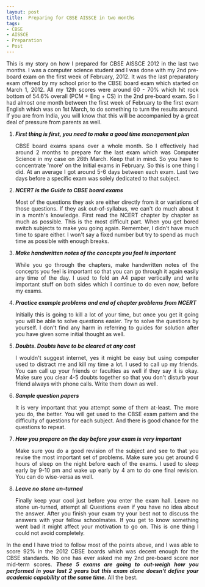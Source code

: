 ```yaml
---
layout: post
title:  Preparing for CBSE AISSCE in two months
tags:
- CBSE
- AISSCE
- Preparation
- Post
---
```


<p align="justify">This is my story on how I prepared for CBSE AISSCE 2012 in the last two months. I was a computer science student and I was done with my 2nd pre-board exam on the first week of February, 2012. It was the last preparatory exam offered by my school prior to the CBSE board exam which started on March 1, 2012. All my 12th scores were around 60 - 70% which hit rock bottom of 54.6% overall (PCM + Eng + CS) in the 2nd pre-board exam. So I had almost one month between the first week of February to the first exam English which was on 1st March, to do something to turn the results around. If you are from India, you will know that this will be accompanied by a great deal of pressure from parents as well. </p>

<ol>
<li><b><i>First thing is first, you need to make a good time management plan</i></b></li>
<p align="justify">CBSE board exams spans over a whole month. So I effectively had around 2 months to prepare for the last exam which was Computer Science in my case on 26th March. Keep that in mind. So you have to concentrate 'more' on the Initial exams in February. So this is one thing I did. At an average I got around 5-6 days between each exam. Last two days before a specific exam was solely dedicated to that subject.</p>

<li><b><i>NCERT is the Guide to CBSE board exams</i></b></li>
<p align="justify">Most of the questions they ask are either directly from it or variations of those questions. If they ask out-of-syllabus, we can't do much about it in a month's knowledge. First read the NCERT chapter by chapter as much as possible. This is the most difficult part. When you get bored switch subjects to make you going again. Remember, I didn't have much time to spare either. I won't say a fixed number but try to spend as much time as possible with enough breaks.</p>

<li><b><i>Make handwritten notes of the concepts you feel is important</i></b></li>
<p align="justify">While you go through the chapters, make handwritten notes of the concepts you feel is important so that you can go through it again easily any time of the day. I used to fold an A4 paper vertically and write important stuff on both sides which I continue to do even now, before my exams.</p>

<li><b><i>Practice example problems and end of chapter problems from NCERT</i></b></li>
<p align="justify">Initially this is going to kill a lot of your time, but once you get it going you will be able to solve questions easier. Try to solve the questions by yourself. I don't find any harm in referring to guides for solution after you have given some initial thought as well.</p>

<li><b><i>Doubts. Doubts have to be cleared at any cost</i></b></li>
<p align="justify">I wouldn't suggest internet, yes it might be easy but using computer used to distract me and kill my time a lot. I used to call up my friends. You can call up your friends or faculties as well if they say it is okay. Make sure you clear 4-5 doubts together so that you don't disturb your friend always with phone calls. Write them down as well.</p>

<li><b><i>Sample question papers</i></b></li>
<p align="justify">It is very important that you attempt some of them at-least. The more you do, the better. You will get used to the CBSE exam pattern and the difficulty of questions for each subject. And there is good chance for the questions to repeat.</p>

<li><b><i>How you prepare on the day before your exam is very important</i></b></li>
<p align="justify">Make sure you do a good revision of the subject and see to that you revise the most important set of problems. Make sure you get around 6 hours of sleep on the night before each of the exams. I used to sleep early by 9-10 pm and wake up early by 4 am to do one final revision. You can do wise-versa as well.</p>

<li><b><i>Leave no stone un-turned</i></b></li>
<p align="justify">Finally keep your cool just before you enter the exam hall.  Leave no stone un-turned, attempt all Questions even if you have no idea about the answer. After you finish your exam try your best not to discuss the answers with your fellow schoolmates. If you get to know something went bad it might affect your motivation to go on. This is one thing I could not avoid completely. </p>
</ol>
<p align="justify">In the end I have tried to follow most of the points above, and I was able to score 92% in the 2012 CBSE boards which was decent enough for the CBSE standards. No one has ever asked me my 2nd pre-board score nor mid-term scores. <i><b>These 5 exams are going to out-weigh how you performed in your last 2 years but this exam alone doesn't define your academic capability at the same time.</b></i> All the best.</p>
